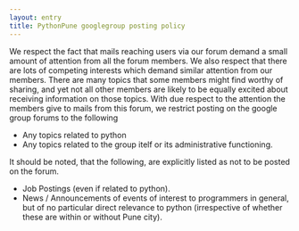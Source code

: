 ```yaml
---
layout: entry
title: PythonPune googlegroup posting policy
---
```

We respect the fact that mails reaching users via our forum demand a small amount of attention from all the forum members. We also respect that there are lots of competing interests which demand similar attention from our members. There are many topics that some members might find worthy of sharing, and yet not all other members are likely to be equally excited about receiving information on those topics. With due respect to the attention the members give to mails from this forum, we restrict posting on the google group forums to the following 

* Any topics related to python 
* Any topics related to the group itelf or its administrative functioning.

It should be noted, that the following, are explicitly listed as not to be posted on the forum.

* Job Postings (even if related to python). 
* News / Announcements of events of interest to programmers in general, but of no particular direct relevance to python (irrespective of whether these are within or without Pune city). 
